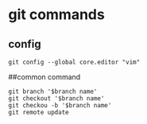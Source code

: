 # git commands

## config
	
    git config --global core.editor "vim"

##common command

	git branch '$branch name'
    git checkout '$branch name'
    git checkou -b '$branch name'
    git remote update